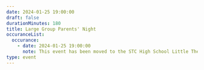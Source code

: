 ```yaml
---
date: 2024-01-25 19:00:00
draft: false
durationMinutes: 180
title: Large Group Parents' Night
occuranceList:
  occurance:
    - date: 2024-01-25 19:00:00
      note: This event has been moved to the STC High School Little Theatre!
type: event
---
```

